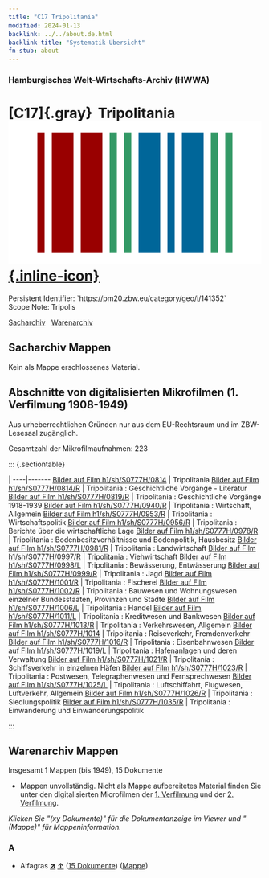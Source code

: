 ```yaml
---
title: "C17 Tripolitania"
modified: 2024-01-13
backlink: ../../about.de.html
backlink-title: "Systematik-Übersicht"
fn-stub: about
---
```


### Hamburgisches Welt-Wirtschafts-Archiv (HWWA)

# [C17]{.gray}&#8201; Tripolitania &#160; [![Wikidata](/images/Wikidata-logo.svg "Wikidata"){.inline-icon}](http://www.wikidata.org/entity/Q3433694)

<div class="hint">Persistent Identifier: `https://pm20.zbw.eu/category/geo/i/141352`</div>

<div class="hint">
Scope Note: Tripolis
</div>


[Sacharchiv](#sacharchiv-mappen) &#160; [Warenarchiv](#warenarchiv-mappen)





## Sacharchiv Mappen








Kein als Mappe erschlossenes Material.



<a id="filmsections" />

## Abschnitte von digitalisierten Mikrofilmen (1. Verfilmung 1908-1949)

<p>Aus urheberrechtlichen Gründen nur aus dem EU-Rechtsraum und im ZBW-Lesesaal zugänglich.</p>


<p>Gesamtzahl der Mikrofilmaufnahmen: 223</p>





::: {.sectiontable}

 | 
----|-------
<a class="btn" href="https://pm20.zbw.eu/film/h1/sh/S0777H/0814" rel="nofollow">Bilder auf Film h1/sh/S0777H/0814</a> | Tripolitania
<a class="btn" href="https://pm20.zbw.eu/film/h1/sh/S0777H/0814/R" rel="nofollow">Bilder auf Film h1/sh/S0777H/0814/R</a> | Tripolitania : Geschichtliche Vorgänge - Literatur
<a class="btn" href="https://pm20.zbw.eu/film/h1/sh/S0777H/0819/R" rel="nofollow">Bilder auf Film h1/sh/S0777H/0819/R</a> | Tripolitania : Geschichtliche Vorgänge 1918-1939
<a class="btn" href="https://pm20.zbw.eu/film/h1/sh/S0777H/0940/R" rel="nofollow">Bilder auf Film h1/sh/S0777H/0940/R</a> | Tripolitania : Wirtschaft, Allgemein
<a class="btn" href="https://pm20.zbw.eu/film/h1/sh/S0777H/0953/R" rel="nofollow">Bilder auf Film h1/sh/S0777H/0953/R</a> | Tripolitania : Wirtschaftspolitik
<a class="btn" href="https://pm20.zbw.eu/film/h1/sh/S0777H/0956/R" rel="nofollow">Bilder auf Film h1/sh/S0777H/0956/R</a> | Tripolitania : Berichte über die wirtschaftliche Lage
<a class="btn" href="https://pm20.zbw.eu/film/h1/sh/S0777H/0978/R" rel="nofollow">Bilder auf Film h1/sh/S0777H/0978/R</a> | Tripolitania : Bodenbesitzverhältnisse und Bodenpolitik, Hausbesitz
<a class="btn" href="https://pm20.zbw.eu/film/h1/sh/S0777H/0981/R" rel="nofollow">Bilder auf Film h1/sh/S0777H/0981/R</a> | Tripolitania : Landwirtschaft
<a class="btn" href="https://pm20.zbw.eu/film/h1/sh/S0777H/0997/R" rel="nofollow">Bilder auf Film h1/sh/S0777H/0997/R</a> | Tripolitania : Viehwirtschaft
<a class="btn" href="https://pm20.zbw.eu/film/h1/sh/S0777H/0998/L" rel="nofollow">Bilder auf Film h1/sh/S0777H/0998/L</a> | Tripolitania : Bewässerung, Entwässerung
<a class="btn" href="https://pm20.zbw.eu/film/h1/sh/S0777H/0999/R" rel="nofollow">Bilder auf Film h1/sh/S0777H/0999/R</a> | Tripolitania : Jagd
<a class="btn" href="https://pm20.zbw.eu/film/h1/sh/S0777H/1001/R" rel="nofollow">Bilder auf Film h1/sh/S0777H/1001/R</a> | Tripolitania : Fischerei
<a class="btn" href="https://pm20.zbw.eu/film/h1/sh/S0777H/1002/R" rel="nofollow">Bilder auf Film h1/sh/S0777H/1002/R</a> | Tripolitania : Bauwesen und Wohnungswesen einzelner Bundesstaaten, Provinzen und Städte
<a class="btn" href="https://pm20.zbw.eu/film/h1/sh/S0777H/1006/L" rel="nofollow">Bilder auf Film h1/sh/S0777H/1006/L</a> | Tripolitania : Handel
<a class="btn" href="https://pm20.zbw.eu/film/h1/sh/S0777H/1011/L" rel="nofollow">Bilder auf Film h1/sh/S0777H/1011/L</a> | Tripolitania : Kreditwesen und Bankwesen
<a class="btn" href="https://pm20.zbw.eu/film/h1/sh/S0777H/1013/R" rel="nofollow">Bilder auf Film h1/sh/S0777H/1013/R</a> | Tripolitania : Verkehrswesen, Allgemein
<a class="btn" href="https://pm20.zbw.eu/film/h1/sh/S0777H/1014" rel="nofollow">Bilder auf Film h1/sh/S0777H/1014</a> | Tripolitania : Reiseverkehr, Fremdenverkehr
<a class="btn" href="https://pm20.zbw.eu/film/h1/sh/S0777H/1016/R" rel="nofollow">Bilder auf Film h1/sh/S0777H/1016/R</a> | Tripolitania : Eisenbahnwesen
<a class="btn" href="https://pm20.zbw.eu/film/h1/sh/S0777H/1019/L" rel="nofollow">Bilder auf Film h1/sh/S0777H/1019/L</a> | Tripolitania : Hafenanlagen und deren Verwaltung
<a class="btn" href="https://pm20.zbw.eu/film/h1/sh/S0777H/1021/R" rel="nofollow">Bilder auf Film h1/sh/S0777H/1021/R</a> | Tripolitania : Schiffsverkehr in einzelnen Häfen
<a class="btn" href="https://pm20.zbw.eu/film/h1/sh/S0777H/1023/R" rel="nofollow">Bilder auf Film h1/sh/S0777H/1023/R</a> | Tripolitania : Postwesen, Telegraphenwesen und Fernsprechwesen
<a class="btn" href="https://pm20.zbw.eu/film/h1/sh/S0777H/1025/L" rel="nofollow">Bilder auf Film h1/sh/S0777H/1025/L</a> | Tripolitania : Luftschiffahrt, Flugwesen, Luftverkehr, Allgemein
<a class="btn" href="https://pm20.zbw.eu/film/h1/sh/S0777H/1026/R" rel="nofollow">Bilder auf Film h1/sh/S0777H/1026/R</a> | Tripolitania : Siedlungspolitik
<a class="btn" href="https://pm20.zbw.eu/film/h1/sh/S0777H/1035/R" rel="nofollow">Bilder auf Film h1/sh/S0777H/1035/R</a> | Tripolitania : Einwanderung und Einwanderungspolitik


:::














## Warenarchiv Mappen










Insgesamt 1 Mappen (bis 1949), 15 Dokumente
- Mappen unvollständig.  Nicht als Mappe aufbereitetes Material finden Sie
unter den digitalisierten Microfilmen der [1. Verfilmung](/film/h1_wa.de.html)
und der [2. Verfilmung](/film/h2_wa.de.html).

_Klicken Sie "(xy Dokumente)" für die Dokumentanzeige im Viewer und "(Mappe)" für Mappeninformation._




### A

- Alfagras [**&nearr;**](../../../ware/i/141957/about.de.html "Alfagras (XXX in der ganzen Welt)") [**&uarr;**](../../../ware/about.de.html#PID19-Nf018 "Warensystematik") (<a href="https://pm20.zbw.eu/iiifview/folder/wa/141957,141352" title="über: Alfagras : Tripolitania" target="_blank">15 Dokumente</a>) ([Mappe](../../../../folder/wa/1419xx/141957/1413xx/141352/about.de.html))




